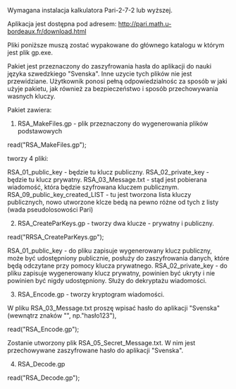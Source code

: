 Wymagana instalacja kalkulatora Pari-2-7-2 lub wyższej. 

Aplikacja jest dostępna pod adresem:
http://pari.math.u-bordeaux.fr/download.html

Pliki poniższe muszą zostać wypakowane do głównego katalogu w którym jest plik gp.exe.

Pakiet jest przeznaczony do zaszyfrowania hasła do aplikacji do nauki języka szwedzkiego "Svenska". Inne uzycie tych plików nie jest przewidziane. 
Użytkownik ponosi pełną odpowiedzialnośc za sposób w jaki użyje pakietu, jak również za bezpieczeństwo i sposób przechowywania wasnych kluczy.

Pakiet zawiera:

1) RSA_MakeFiles.gp - plik przeznaczony do wygenerowania plików podstawowych

read("RSA_MakeFiles.gp");

tworzy 4 pliki: 

RSA_01_public_key 				- będzie tu klucz publiczny.
RSA_02_private_key 				- będzie tu klucz prywatny.
RSA_03_Message.txt 				- stąd jest pobierana wiadomość, która będzie szyfrowana kluczem publicznym.
RSA_09_public_key_created_LIST	- tu jest tworzona lista kluczy publicznych, nowo utworzone klcze bedą na pewno różne od tych z listy (wada pseudolosowości Pari)


2) RSA_CreateParKeys.gp - tworzy dwa klucze - prywatny i publiczny.

read("RRSA_CreateParKeys.gp");

RSA_01_public_key - 	do pliku zapisuje wygenerowany klucz publiczny, może być udostępniony publicznie, posłuży do zaszyfrowania danych, 
						które będą odczytane przy pomocy klucza prywatnego.
RSA_02_private_key - 	do pliku zapisuje wygenerowany klucz prywatny, powinien być ukryty i nie powinien być nigdy udostępniony. Służy do dekryptażu wiadomości.


3) RSA_Encode.gp - tworzy kryptogram wiadomości.

W pliku RSA_03_Message.txt proszę wpisać hasło do aplikacji "Svenska" (wewnątrz znaków "", np."hasło123"), 

read("RSA_Encode.gp");

Zostanie utworzony plik RSA_05_Secret_Message.txt. W nim jest przechowywane zaszyfrowane hasło do aplikacji "Svenska".


4) RSA_Decode.gp

read("RSA_Decode.gp");
